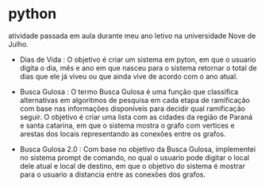 # python
atividade passada em aula durante meu ano letivo na universidade Nove de Julho.

- Dias de Vida :
O objetivo é criar um sistema em pyton, em que o usuario digita o dia, mês e ano em que nasceu para o sistema retornar o total de dias que ele já viveu ou que ainda vive de acordo com o ano atual.

- Busca Gulosa :
O termo Busca Gulosa é uma função que classifica alternativas em algoritmos de pesquisa em cada etapa de ramificação com base nas informações disponíveis para decidir qual ramificação seguir.
O objetivo é criar uma lista com as cidades da região de Paraná e santa catarina, em que o sistema mostra o grafo com vertices e arestas  dos locais  representando as conexões entre os grafos.

- Busca Gulosa 2.0 :
Com base no objetivo da Busca Gulosa, implementei no sistema prompt de comando, no qual o usuario pode digitar o local dele atual e local de destino, em que o objetivo do sistema é mostrar para o usuario a distancia entre as conexões dos grafos.
